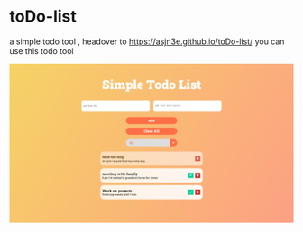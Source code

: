 # toDo-list

a simple todo tool ,
headover to <a href="https://asjn3e.github.io/toDo-list/">https://asjn3e.github.io/toDo-list/</a> you can use this todo tool

<img src="https://raw.githubusercontent.com/asjn3e/toDo-list/master/finalBanner.png" />
